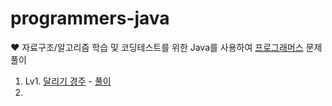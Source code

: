 # programmers-java
♥️ 자료구조/알고리즘 학습 및 코딩테스트를 위한 Java를 사용하여 [프로그래머스](https://programmers.co.kr) 문제 풀이

1. Lv1. [달리기 경주](https://school.programmers.co.kr/learn/courses/30/lessons/178871) - [풀이](https://github.com/je-s0n/programmers-java/blob/main/Lv1/달리기경주.java)
2.  
